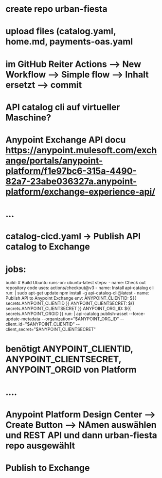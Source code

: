 # create repo urban-fiesta
# upload files (catalog.yaml, home.md, payments-oas.yaml
# im GitHub Reiter Actions --> New Workflow --> Simple flow --> Inhalt ersetzt --> commit
# API catalog cli auf virtueller Maschine?
# Anypoint Exchange API docu https://anypoint.mulesoft.com/exchange/portals/anypoint-platform/f1e97bc6-315a-4490-82a7-23abe036327a.anypoint-platform/exchange-experience-api/
# ...


# catalog-cicd.yaml -> Publish API catalog to Exchange
# jobs:
  build:
    # Build Ubuntu
    runs-on: ubuntu-latest
    steps:
      - name: Check out repository code
        uses: actions/checkout@v3
      - name: Install api-catalog cli
        run: |
          sudo apt-get update
          npm install -g api-catalog-cli@latest
      - name: Publish API to Anypoint Exchange
        env: 
          ANYPOINT_CLIENTID: ${{ secrets.ANYPOINT_CLIENTID }} 
          ANYPOINT_CLIENTSECRET: ${{ secrets.ANYPOINT_CLIENTSECRET }}
          ANYPOINT_ORG_ID: ${{ secrets.ANYPOINT_ORGID }}
        run: |
          api-catalog publish-asset --force-update-metadata --organization="$ANYPOINT_ORG_ID" --client_id="$ANYPOINT_CLIENTID" --client_secret="$ANYPOINT_CLIENTSECRET"
# benötigt ANYPOINT_CLIENTID, ANYPOINT_CLIENTSECRET, ANYPOINT_ORGID von Platform
# ....
# Anypoint Platform Design Center --> Create Button --> NAmen auswählen und REST API und dann urban-fiesta repo ausgewählt
# Publish to Exchange
